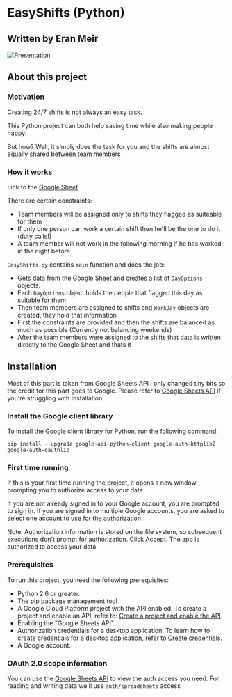 #  EasyShifts (Python)
##  Written by Eran Meir    

![Presentation](https://github.com/Eran-Meir/EasyShifts/blob/main/EasyShifts.gif)

## About this project
### Motivation
Creating 24/7 shifts is not always an easy task.

This Python project can both help saving time while also making people happy!

But how? Well, it simply does the task for you and the shifts are almost equally shared between team members

### How it works
Link to the [Google Sheet](https://docs.google.com/spreadsheets/d/1zfobZu4-Od4jCZ-nAjwq9klL_FwPMAgsVky5qRFbIZY/edit#gid=2082132115)

There are certain constraints:
- Team members will be assigned only to shifts they flagged as suiteable for them
- If only one person can work a certain shift then he'll be the one to do it (duty calls!)
- A team member will not work in the following morning if he has worked in the night before

```EasyShifts.py``` contains ```main``` function and does the job:
- Gets data from the [Google Sheet](https://docs.google.com/spreadsheets/d/1zfobZu4-Od4jCZ-nAjwq9klL_FwPMAgsVky5qRFbIZY/edit#gid=2082132115) and creates a list of ```DayOptions``` objects.
- Each ```DayOptions``` object holds the people that flagged this day as suitable for them
- Then team members are assigned to shifts and ```WorkDay``` objects are created, they hold that information
- First the constraints are provided and then the shifts are balanced as much as possible (Currently not balancing weekends)
- After the team members were assigned to the shifts that data is written directly to the Google Sheet and thats it

## Installation
Most of this part is taken from Google Sheets API I only changed tiny bits so the credit for this part goes to Google.
Please refer to [Google Sheets API](https://developers.google.com/sheets/api/quickstart/python) if you're struggling with Installation

### Install the Google client library
To install the Google client library for Python, run the following command:
```
pip install --upgrade google-api-python-client google-auth-httplib2 google-auth-oauthlib
```

### First time running
If this is your first time running the project, it opens a new window prompting you to authorize access to your data

If you are not already signed in to your Google account, you are prompted to sign in. If you are signed in to multiple Google accounts, you are asked to select one account to use for the authorization.

Note: Authorization information is stored on the file system, so subsequent executions don't prompt for authorization.
Click Accept. The app is authorized to access your data.

### Prerequisites
To run this project, you need the following prerequisites:

- Python 2.6 or greater.
- The pip package management tool
- A Google Cloud Platform project with the API enabled. To create a project and enable an API, refer to: [Create a project and enable the API](https://developers.google.com/workspace/guides/create-project)
- Enabling the "Google Sheets API".
- Authorization credentials for a desktop application. To learn how to create credentials for a desktop application, refer to [Create credentials](https://developers.google.com/workspace/guides/create-credentials).
- A Google account.

### OAuth 2.0 scope information
You can use the [Google Sheets API](https://developers.google.com/sheets/api/guides/authorizing) to view the auth access you need.
For reading and writing data we'll use ```auth/spreadsheets``` access
